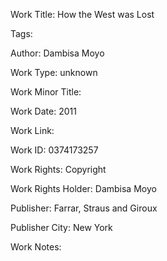 Work Title: How the West was Lost 

Tags: 

Author: Dambisa Moyo

Work Type: unknown 

Work Minor Title:  

Work Date: 2011

Work Link:  

Work ID:  0374173257

Work Rights:  Copyright

Work Rights Holder:  Dambisa Moyo

Publisher:  Farrar, Straus and Giroux

Publisher City:  New York

Work Notes: 

